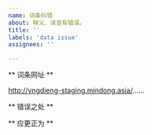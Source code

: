 ```yaml
---
name: 词条纠错
about: 释义、读音有错误。
title: ''
labels: 'data issue'
assignees: ''

---
```


** 词条网址 **

http://yngdieng-staging.mindong.asia/......

** 错误之处 **

** 应更正为 **
